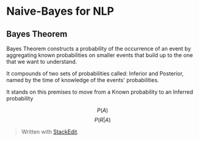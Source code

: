 # Naive-Bayes for NLP

## Bayes Theorem

Bayes Theorem constructs a probability of the occurrence of an event by aggregating known probabilities on smaller events that build up to the one that we want to understand.

It compounds of two sets of probabilities called: Inferior and Posterior, named by the time of knowledge of the events' probabilities.

It stands on this premises to move from a Known probability to an Inferred probability

$$
P(A)
$$
$$
P(R|A)
$$

> Written with [StackEdit](https://stackedit.io/).
<!--stackedit_data:
eyJoaXN0b3J5IjpbLTMzMzU0MjM1OF19
-->